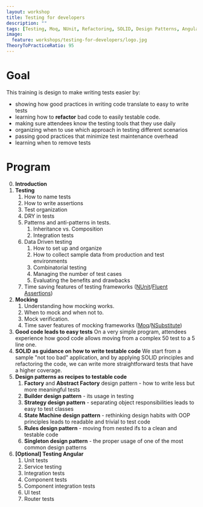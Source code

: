 ```yaml
---
layout: workshop
title: Testing for developers
description: ""
tags: [Testing, Moq, NUnit, Refactoring, SOLID, Design Patterns, Angular, dotnet, Angular, JavaScript ]
image:
  feature: workshops/testing-for-developers/logo.jpg
TheoryToPracticeRatio: 95  
---
```


# Goal

This training is design to make writing tests easier by:

- showing how good practices in writing code translate to easy to write tests
- learning how to **refactor** bad code to easily testable code.
- making sure attendees know the testing tools that they use daily
- organizing when to use which approach in testing different scenarios
- passing good practices that minimize test maintenance overhead
- learning when to remove tests

# Program

0. **Introduction**
1. **Testing**
    1. How to name tests
    2. How to write assertions
    3. Test organization 
    4. DRY in tests
    5. Patterns and anti-patterns in tests.
        1. Inheritance vs. Composition
        2. Integration tests 
    6. Data Driven testing
        1. How to set up and organize
        2. How to collect sample data from production and test environments
        3. Combinatorial testing
        4. Managing the number of test cases
        5. Evaluating the benefits and drawbacks  
    6. Time saving features of testing frameworks ([NUnit](https://nunit.org/)/[Fluent Assertions](https://fluentassertions.com/))
2. **Mocking**
    1. Understanding how mocking works.
    2. When to mock and when not to.
    3. Mock verification.
    2. Time saver features of mocking frameworks ([Moq](https://github.com/moq)/[NSubstitute](https://nsubstitute.github.io/)) 
3. **Good code leads to easy tests**
    On a very simple program, attendees experience how good code allows moving from a complex 50 test to a 5 line one. 
4. **SOLID as guidance on how to write testable code** 
    We start from a sample "not too bad" application, and by applying SOLID principles and refactoring the code, we can write more straightforward tests that have a higher coverage.
5. **Design patterns as recipes to testable code**
    1. **Factory** and **Abstract Factory** design pattern - how to write less but more meaningful tests
    2. **Builder design pattern** - its usage in testing
    3. **Strategy design pattern** - separating object responsibilities leads to easy to test classes
    4. **State Machine design pattern** - rethinking design habits with OOP principles leads to readable and trivial to test code
    5. **Rules design pattern** - moving from nested ifs to a clean and testable code
    6. **Singleton design pattern** - the proper usage of one of the most common design patterns
6. **[Optional] Testing Angular**
    1. Unit tests
    2. Service testing
    4. Integration tests
    4. Component tests
    5. Component integration tests
    6. UI test
    7. Router tests